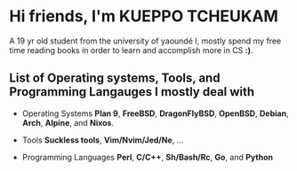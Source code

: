 # Hi friends, I'm KUEPPO TCHEUKAM
A 19 yr old student from the university of yaoundé I, mostly spend my free time reading books in order to learn and accomplish more in CS **:)**.

## List of Operating systems, Tools, and Programming Langauges I mostly deal with

- Operating Systems
**Plan 9**, **FreeBSD**, **DragonFlyBSD**, **OpenBSD**, **Debian**, **Arch**, **Alpine**, and **Nixos**.

- Tools
**Suckless tools**, **Vim/Nvim/Jed/Ne**, ...

- Programming Languages
**Perl**, **C/C++**, **Sh/Bash/Rc**, **Go**, and **Python**

